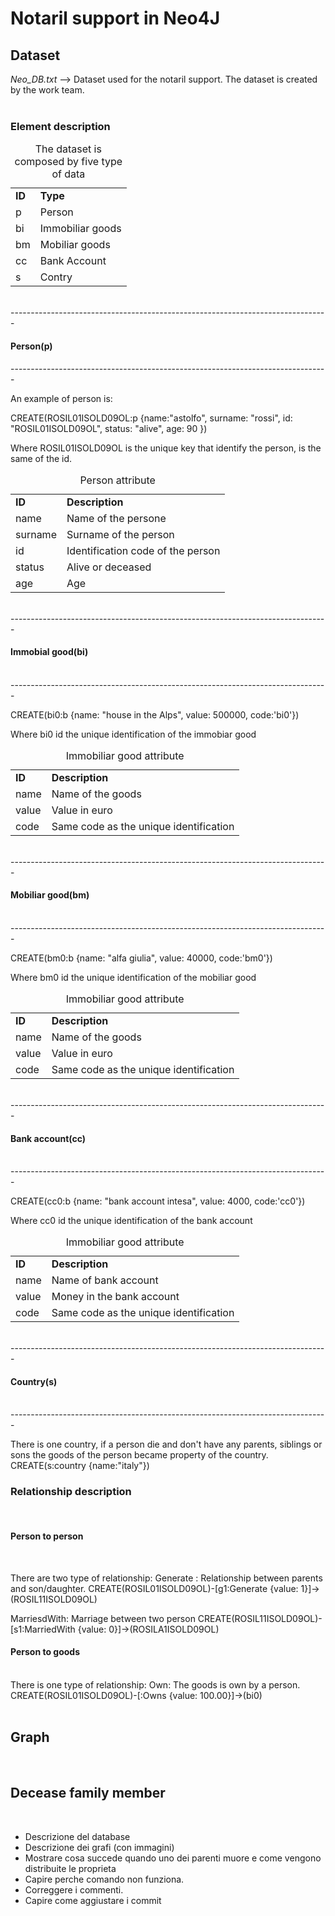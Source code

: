 <!-- ---------------------------------------------------------------------- -->
<h1>Notaril support in Neo4J</h1>
<!-- ---------------------------------------------------------------------- -->
<h2>Dataset</h2>
<i>Neo_DB.txt</i> --> Dataset used for the notaril support. The dataset is 
                      created by the work team.<br/><br/>


<h3>Element description</h3>
<table>
<caption>The dataset is composed by five type of data</caption>
<tr><td><b>ID</b></td><td><b>Type</b>       </td></tr>
<tr><td>p        </td><td>Person            </td></tr>
<tr><td>bi       </td><td>Immobiliar goods </td></tr>
<tr><td>bm       </td><td>Mobiliar goods    </td></tr>
<tr><td>cc       </td><td>Bank Account      </td></tr>
<tr><td>s        </td><td>Contry            </td></tr>
</table>

<br/>
-------------------------------------------------------------------------------
<h4>Person(p)</h4>
-------------------------------------------------------------------------------
<br/>

An example of person is:

CREATE(ROSIL01ISOLD09OL:p {name:"astolfo",
    surname: "rossi",
    id: "ROSIL01ISOLD09OL",
    status: "alive",
    age: 90 })

Where ROSIL01ISOLD09OL is the unique key that identify the person, is the same
of the id.

<table>
<caption>Person attribute</caption>
<tr><td><b>ID</b></td><td><b>Description</b>                </td></tr>
<tr><td>name     </td><td>Name of the persone               </td></tr>
<tr><td>surname  </td><td>Surname of the person             </td></tr>
<tr><td>id       </td><td>Identification code of the person </td></tr>
<tr><td>status   </td><td>Alive or deceased                 </td></tr>
<tr><td>age      </td><td>Age                               </td></tr>
</table>
   
<br/>  
-------------------------------------------------------------------------------
<h4>Immobial good(bi)</h4><br/>
-------------------------------------------------------------------------------
<br/>

CREATE(bi0:b {name: "house in the Alps",
                value: 500000,
				code:'bi0'})

Where bi0 id the unique identification of the immobiar good

<table>
<caption>Immobiliar good attribute</caption>
<tr><td><b>ID</b></td><td><b>Description</b>                     </td></tr>
<tr><td>name     </td><td>Name of the goods                      </td></tr>
<tr><td>value    </td><td>Value in euro                          </td></tr>
<tr><td>code     </td><td>Same code as the unique identification </td></tr>
</table>

<br/>
-------------------------------------------------------------------------------
<h4>Mobiliar good(bm)</h4><br/>
-------------------------------------------------------------------------------
<br/>

CREATE(bm0:b {name: "alfa giulia",
                value: 40000,
				code:'bm0'})


Where bm0 id the unique identification of the mobiliar good

<table>
<caption>Immobiliar good attribute</caption>
<tr><td><b>ID</b></td><td><b>Description</b>                     </td></tr>
<tr><td>name     </td><td>Name of the goods                      </td></tr>
<tr><td>value    </td><td>Value in euro                          </td></tr>
<tr><td>code     </td><td>Same code as the unique identification </td></tr>
</table>

<br/>
-------------------------------------------------------------------------------
<h4>Bank account(cc)</h4><br/>
-------------------------------------------------------------------------------
<br/>

CREATE(cc0:b {name: "bank account intesa",
                value: 4000,
				code:'cc0'})

Where cc0 id the unique identification of the bank account

<table>
<caption>Immobiliar good attribute</caption>
<tr><td><b>ID</b></td><td><b>Description</b>                     </td></tr>
<tr><td>name     </td><td>Name of bank account                   </td></tr>
<tr><td>value    </td><td>Money in the bank account              </td></tr>
<tr><td>code     </td><td>Same code as the unique identification </td></tr>
</table>

<br/>
-------------------------------------------------------------------------------
<h4>Country(s)</h4><br/>
-------------------------------------------------------------------------------
<br/>

There is one country, if a person die and don't have any parents, siblings or
sons the goods of the person became property of the country.
CREATE(s:country {name:"italy"})

<!-- ---------------------------------------------------------------------- -->
<h3>Relationship description</h3><br/>
<!-- ---------------------------------------------------------------------- -->
<h4>Person to person</h4><br/>
<!-- ---------------------------------------------------------------------- -->

There are two type of relationship:
Generate : Relationship between parents and son/daughter.
CREATE(ROSIL01ISOLD09OL)-[g1:Generate {value: 1}]->(ROSIL11ISOLD09OL)

MarriesdWith: Marriage between two person
CREATE(ROSIL11ISOLD09OL)-[s1:MarriedWith {value: 0}]->(ROSILA1ISOLD09OL)

<!-- ---------------------------------------------------------------------- -->
<h4>Person to goods</h4><br/>
<!-- ---------------------------------------------------------------------- -->
There is one type of relationship:
Own: The goods is own by a person.
CREATE(ROSIL01ISOLD09OL)-[:Owns {value: 100.00}]->(bi0)

<br/>
<br/>
<h2>Graph</h2><br/>















<h2>Decease family member</h2><br/>


- Descrizione del database
- Descrizione dei grafi (con immagini)
- Mostrare cosa succede quando uno dei parenti muore e come vengono distribuite le proprieta
- Capire perche comando non funziona.
- Correggere i commenti.
- Capire come aggiustare i commit
